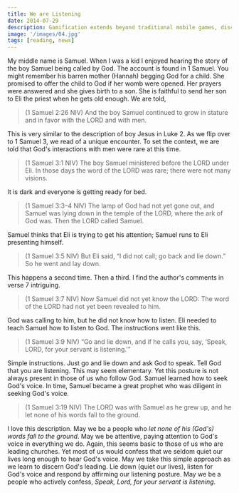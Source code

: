 ```yaml
---
title: We are Listening
date: 2014-07-29
description: Gamification extends beyond traditional mobile games, discovering innovative strategies to incorporate game-like elements into non-gaming apps for enhanced
image: '/images/04.jpg'
tags: [reading, news]
---
```

 
My middle name is Samuel. When I was a kid I enjoyed hearing the story of the boy Samuel being called by God. The account is found in 1 Samuel. You might remember his barren mother (Hannah) begging God for a child. She promised to offer the child to God if her womb were opened. Her prayers were answered and she gives birth to a son. She is faithful to send her son to Eli the priest when he gets old enough. We are told,

>(1 Samuel 2:26 NIV) And the boy Samuel continued to grow in stature and in favor with the LORD and with men. 

This is very similar to the description of boy Jesus in Luke 2. As we flip over to 1 Samuel 3, we read of a unique encounter. To set the context, we are told that God's interactions with men were rare at this time.

>(1 Samuel 3:1 NIV) The boy Samuel ministered before the LORD under Eli. In those days the word of the LORD was rare; there were not many visions.

It is dark and everyone is getting ready for bed. 

>(1 Samuel 3:3–4 NIV) The lamp of God had not yet gone out, and Samuel was lying down in the temple of the LORD, where the ark of God was. Then the LORD called Samuel. 

Samuel thinks that Eli is trying to get his attention; Samuel runs to Eli presenting himself.

>(1 Samuel 3:5 NIV) But Eli said, “I did not call; go back and lie down.” So he went and lay down. 

This happens a second time. Then a third. I find the author's comments in verse 7 intriguing.

>(1 Samuel 3:7 NIV) Now Samuel did not yet know the LORD: The word of the LORD had not yet been revealed to him. 

God was calling to him, but he did not know how to listen. Eli needed to teach Samuel how to listen to God. The instructions went like this.

>(1 Samuel 3:9 NIV) “Go and lie down, and if he calls you, say, ‘Speak, LORD, for your servant is listening.’”

Simple instructions. Just go and lie down and ask God to speak. Tell God that you are listening. This may seem elementary. Yet this posture is not always present in those of us who follow God. Samuel learned how to seek God's voice. In time, Samuel became a great prophet who was diligent in seeking God's voice.

>(1 Samuel 3:19 NIV) The LORD was with Samuel as he grew up, and he let none of his words fall to the ground.

I love this description. May we be a people who *let none of his (God's) words fall to the ground*. May we be attentive, paying attention to God's voice in everything we do. Again, this seems basic to those of us who are leading churches. Yet most of us would confess that we seldom quiet our lives long enough to hear God's voice. May we take this simple approach as we learn to discern God's leading. Lie down (quiet our lives), listen for God's voice and respond by affirming our listening posture. May we be a people who actively confess, *Speak, Lord, for your servant is listening*.


